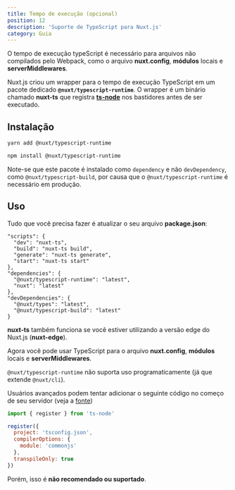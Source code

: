 ```yaml
---
title: Tempo de execução (opcional)
position: 12
description: 'Suporte de TypeScript para Nuxt.js'
category: Guia
---
```


O tempo de execução typeScript é necessário para arquivos não compilados pelo Webpack, como o arquivo **nuxt.config**, **módulos** locais e **serverMiddlewares**.

Nuxt.js criou um wrapper para o tempo de execução TypeScript em um pacote dedicado **`@nuxt/typescript-runtime`**. O wrapper é um binário chamado **nuxt-ts** que registra [**ts-node**](https://github.com/TypeStrong/ts-node) nos bastidores antes de ser executado.

## Instalação

<code-group>
<code-block label="Yarn" active>

```sh
yarn add @nuxt/typescript-runtime
```

</code-block>
<code-block label="NPM">

```sh
npm install @nuxt/typescript-runtime
```

</code-block>
</code-group>

<alert type="info">

Note-se que este pacote é instalado como `dependency` e não `devDependency`, como `@nuxt/typescript-build`, por causa que o `@nuxt/typescript-runtime` é necessário em produção.

</alert>

## Uso

Tudo que você precisa fazer é atualizar o seu arquivo **package.json**:

```json{2-5}
"scripts": {
  "dev": "nuxt-ts",
  "build": "nuxt-ts build",
  "generate": "nuxt-ts generate",
  "start": "nuxt-ts start"
},
"dependencies": {
  "@nuxt/typescript-runtime": "latest",
  "nuxt": "latest"
},
"devDependencies": {
  "@nuxt/types": "latest",
  "@nuxt/typescript-build": "latest"
}
```

<alert type="info">

**nuxt-ts** também funciona se você estiver utilizando a versão edge do Nuxt.js (**nuxt-edge**).

</alert>

Agora você pode usar TypeScript para o arquivo **nuxt.config**, **módulos** locais e **serverMiddlewares**.

<alert type="warning">


`@nuxt/typescript-runtime` não suporta uso programaticamente (já que extende `@nuxt/cli`).

Usuários avançados podem tentar adicionar o seguinte código no começo de seu servidor (veja a [fonte](https://github.com/nuxt/typescript/blob/master/packages/typescript-runtime/src/index.ts))

```js
import { register } from 'ts-node'

register({
  project: 'tsconfig.json',
  compilerOptions: {
    module: 'commonjs'
  },
  transpileOnly: true
})
```

Porém, isso é **não recomendado ou suportado**.
